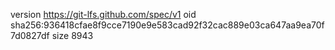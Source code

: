 version https://git-lfs.github.com/spec/v1
oid sha256:936418cfae8f9cce7190e9e583cad92f32cac889e03ca647aa9ea70f7d0827df
size 8943
